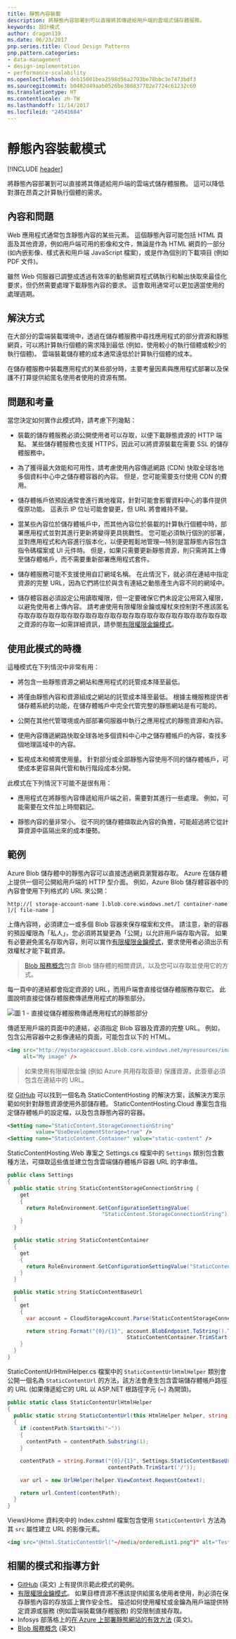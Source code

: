 ```yaml
---
title: 靜態內容裝載
description: 將靜態內容部署到可以直接將其傳遞給用戶端的雲端式儲存體服務。
keywords: 設計模式
author: dragon119
ms.date: 06/23/2017
pnp.series.title: Cloud Design Patterns
pnp.pattern.categories:
- data-management
- design-implementation
- performance-scalability
ms.openlocfilehash: deb15001bea2598d56a2793be78bbc3e7473bdf3
ms.sourcegitcommit: b0482d49aab0526be386837702e7724c61232c60
ms.translationtype: HT
ms.contentlocale: zh-TW
ms.lasthandoff: 11/14/2017
ms.locfileid: "24541684"
---
```

# <a name="static-content-hosting-pattern"></a>靜態內容裝載模式

[!INCLUDE [header](../_includes/header.md)]

將靜態內容部署到可以直接將其傳遞給用戶端的雲端式儲存體服務。 這可以降低對潛在昂貴之計算執行個體的需求。

## <a name="context-and-problem"></a>內容和問題

Web 應用程式通常包含靜態內容的某些元素。 這個靜態內容可能包括 HTML 頁面及其他資源，例如用戶端可用的影像和文件，無論是作為 HTML 網頁的一部分 (如內嵌影像、樣式表和用戶端 JavaScript 檔案)，或是作為個別的下載項目 (例如 PDF 文件)。

雖然 Web 伺服器已調整成透過有效率的動態網頁程式碼執行和輸出快取來最佳化要求，但仍然需要處理下載靜態內容的要求。 這會取用通常可以更加適當使用的處理週期。

## <a name="solution"></a>解決方式

在大部分的雲端裝載環境中，透過在儲存體服務中尋找應用程式的部分資源和靜態網頁，可以將計算執行個體的需求降到最低 (例如，使用較小的執行個體或較少的執行個體)。 雲端裝載儲存體的成本通常遠低於計算執行個體的成本。

在儲存體服務中裝載應用程式的某些部分時，主要考量因素與應用程式部署以及保護不打算提供給匿名使用者使用的資源有關。

## <a name="issues-and-considerations"></a>問題和考量

當您決定如何實作此模式時，請考慮下列幾點：

- 裝載的儲存體服務必須公開使用者可以存取，以便下載靜態資源的 HTTP 端點。 某些儲存體服務也支援 HTTPS，因此可以將資源裝載在需要 SSL 的儲存體服務中。

- 為了獲得最大效能和可用性，請考慮使用內容傳遞網路 (CDN) 快取全球各地多個資料中心中之儲存體容器的內容。 但是，您可能需要支付使用 CDN 的費用。

- 儲存體帳戶依預設通常會進行異地複寫，針對可能會影響資料中心的事件提供復原功能。 這表示 IP 位址可能會變更，但 URL 將會維持不變。

- 當某些內容位於儲存體帳戶中，而其他內容位於裝載的計算執行個體中時，部署應用程式並對其進行更新將變得更具挑戰性。 您可能必須執行個別的部署，並對應用程式和內容進行版本化，以便更輕鬆地管理&mdash;特別是當靜態內容包含指令碼檔案或 UI 元件時。 但是，如果只需要更新靜態資源，則只需將其上傳至儲存體帳戶，而不需要重新部署應用程式套件。

- 儲存體服務可能不支援使用自訂網域名稱。 在此情況下，就必須在連結中指定資源的完整 URL，因為它們將位於與含有連結之動態產生內容不同的網域中。

- 儲存體容器必須設定公用讀取權限，但一定要確保它們未設定公用寫入權限，以避免使用者上傳內容。 請考慮使用有限權限金鑰或權杖來控制對不應該匿名存取存取存取存取存取存取存取存取存取存取存取存取存取存取存取存取存取之資源的存取&mdash;如需詳細資訊，請參閱[有限權限金鑰模式](valet-key.md)。

## <a name="when-to-use-this-pattern"></a>使用此模式的時機

這種模式在下列情況中非常有用：

- 將包含一些靜態資源之網站和應用程式的託管成本降至最低。

- 將僅由靜態內容和資源組成之網站的託管成本降至最低。 根據主機服務提供者儲存體系統的功能，在儲存體帳戶中完全代管完整的靜態網站是有可能的。

- 公開在其他代管環境或內部部署伺服器中執行之應用程式的靜態資源和內容。

- 使用內容傳遞網路快取全球各地多個資料中心中之儲存體帳戶的內容，查找多個地理區域中的內容。

- 監視成本和頻寬使用量。 針對部分或全部靜態內容使用不同的儲存體帳戶，可使成本更容易與代管和執行階段成本分開。

此模式在下列情況下可能不是很有用：

- 應用程式在將靜態內容傳遞給用戶端之前，需要對其進行一些處理。 例如，可能需要在文件加上時間戳記。

- 靜態內容的量非常小。 從不同的儲存體擷取此內容的負擔，可能超過將它從計算資源中區隔出來的成本優勢。

## <a name="example"></a>範例

Azure Blob 儲存體中的靜態內容可以直接透過網頁瀏覽器存取。 Azure 在儲存體上提供一個可公開給用戶端的 HTTP 型介面。 例如，Azure Blob 儲存體容器中的內容會使用下列格式的 URL 來公開：

`http://[ storage-account-name ].blob.core.windows.net/[ container-name ]/[ file-name ]`


上傳內容時，必須建立一或多個 Blob 容器來保存檔案和文件。 請注意，新的容器的預設權限為「私人」，您必須將其變更為「公開」以允許用戶端存取內容。 如果有必要避免匿名存取內容，則可以實作[有限權限金鑰模式](valet-key.md)，要求使用者必須出示有效權杖才能下載資源。

> [Blob 服務概念](https://msdn.microsoft.com/library/azure/dd179376.aspx)包含 Blob 儲存體的相關資訊，以及您可以存取並使用它的方式。

每一頁中的連結都會指定資源的 URL，而用戶端會直接從儲存體服務存取它。 此圖說明直接從儲存體服務傳遞應用程式的靜態部分。

![圖 1 - 直接從儲存體服務傳遞應用程式的靜態部分](./_images/static-content-hosting-pattern.png)


傳遞至用戶端的頁面中的連結，必須指定 Blob 容器及資源的完整 URL。 例如，包含公用容器中之影像連結的頁面，可能包含以下的 HTML。

```html
<img src="http://mystorageaccount.blob.core.windows.net/myresources/image1.png"
     alt="My image" />
```

> 如果使用有限權限金鑰 (例如 Azure 共用存取簽章) 保護資源，此簽章必須包含在連結中的 URL。

從 [GitHub](https://github.com/mspnp/cloud-design-patterns/tree/master/static-content-hosting) 可以找到一個名為 StaticContentHosting 的解決方案，該解決方案示範如何針對靜態資源使用外部儲存體。 StaticContentHosting.Cloud 專案包含指定儲存體帳戶的設定檔，以及包含靜態內容的容器。

```xml
<Setting name="StaticContent.StorageConnectionString"
         value="UseDevelopmentStorage=true" />
<Setting name="StaticContent.Container" value="static-content" />
```

StaticContentHosting.Web 專案之 Settings.cs 檔案中的 `Settings` 類別包含數種方法，可擷取這些值並建立包含雲端儲存體帳戶容器 URL 的字串值。

```csharp
public class Settings
{
  public static string StaticContentStorageConnectionString {
    get
    {
      return RoleEnvironment.GetConfigurationSettingValue(
                              "StaticContent.StorageConnectionString");
    }
  }

  public static string StaticContentContainer
  {
    get
    {
      return RoleEnvironment.GetConfigurationSettingValue("StaticContent.Container");
    }
  }

  public static string StaticContentBaseUrl
  {
    get
    {
      var account = CloudStorageAccount.Parse(StaticContentStorageConnectionString);

      return string.Format("{0}/{1}", account.BlobEndpoint.ToString().TrimEnd('/'),
                                      StaticContentContainer.TrimStart('/'));
    }
  }
}
```

StaticContentUrlHtmlHelper.cs 檔案中的 `StaticContentUrlHtmlHelper` 類別會公開一個名為 `StaticContentUrl` 的方法，該方法會產生包含雲端儲存體帳戶路徑的 URL (如果傳遞給它的 URL 以 ASP.NET 根路徑字元 (~) 為開頭)。

```csharp
public static class StaticContentUrlHtmlHelper
{
  public static string StaticContentUrl(this HtmlHelper helper, string contentPath)
  {
    if (contentPath.StartsWith("~"))
    {
      contentPath = contentPath.Substring(1);
    }

    contentPath = string.Format("{0}/{1}", Settings.StaticContentBaseUrl.TrimEnd('/'),
                                contentPath.TrimStart('/'));

    var url = new UrlHelper(helper.ViewContext.RequestContext);

    return url.Content(contentPath);
  }
}
```

Views\Home 資料夾中的 Index.cshtml 檔案包含使用 `StaticContentUrl` 方法為其 `src` 屬性建立 URL 的影像元素。

```html
<img src="@Html.StaticContentUrl("~/media/orderedList1.png")" alt="Test Image" />
```

## <a name="related-patterns-and-guidance"></a>相關的模式和指導方針

- [GitHub](https://github.com/mspnp/cloud-design-patterns/tree/master/static-content-hosting) \(英文\) 上有提供示範此模式的範例。
- [有限權限金鑰模式](valet-key.md)。 如果目標資源不應該提供給匿名使用者使用，則必須在保存靜態內容的存放區上實作安全性。 描述如何使用權杖或金鑰為用戶端提供特定資源或服務 (例如雲端裝載儲存體服務) 的受限制直接存取。
- Infosys 部落格上的[在 Azure 上部署靜態網站的有效方法](http://www.infosysblogs.com/microsoft/2010/06/an_efficient_way_of_deploying.html) \(英文\)。
- [Blob 服務概念](https://msdn.microsoft.com/library/azure/dd179376.aspx) \(英文\)
